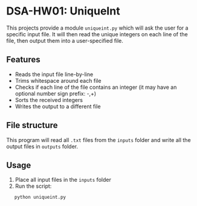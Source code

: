 # DSA-HW01: UniqueInt

This projects provide a module `uniqueint.py` which will ask the user for a
specific input file. It will then read the unique integers on each line of the
file, then output them into a user-specified file.

## Features

- Reads the input file line-by-line
- Trims whitespace around each file
- Checks if each line of the file contains an integer (it may have an optional number sign prefix: -,+)
- Sorts the received integers
- Writes the output to a different file

## File structure

This program will read all `.txt` files from the `inputs` folder and write all
the output files in `outputs` folder.

## Usage

1. Place all  input files in the `inputs` folder
2. Run the script:

```sh
   python uniqueint.py
```

